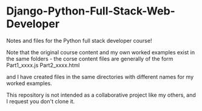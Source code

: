# Django-Python-Full-Stack-Web-Developer
Notes and files for the Python full stack developer course!

Note that the original course content and my own worked examples exist in the same folders - the corse content files are generally of the form 
Part1_xxxx.js
Part2_xxxx.html

and I have created files in the same directories with different names for my worked examples. 

This repository is not intended as a collaborative project like my others, and I request you don't clone it. 


